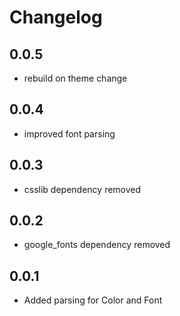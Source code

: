 # Changelog

## 0.0.5

* rebuild on theme change

## 0.0.4

* improved font parsing

## 0.0.3

* csslib dependency removed

## 0.0.2

* google_fonts dependency removed

## 0.0.1

* Added parsing for Color and Font
